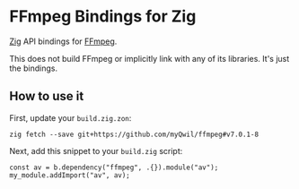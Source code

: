 # FFmpeg Bindings for Zig

[Zig](https://ziglang.org/) API bindings for [FFmpeg](https://ffmpeg.org/).

This does not build FFmpeg or implicitly link with any of its libraries. It's just the bindings.

## How to use it

First, update your `build.zig.zon`:

```
zig fetch --save git+https://github.com/myQwil/ffmpeg#v7.0.1-8
```

Next, add this snippet to your `build.zig` script:

```zig
const av = b.dependency("ffmpeg", .{}).module("av");
my_module.addImport("av", av);
```
